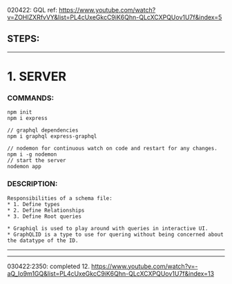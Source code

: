 020422: GQL
ref: https://www.youtube.com/watch?v=ZOHIZXRfvVY&list=PL4cUxeGkcC9iK6Qhn-QLcXCXPQUov1U7f&index=5

## STEPS:
---
# 1. SERVER

### COMMANDS:
    npm init
    npm i express

    // graphql dependencies
    npm i graphql express-graphql

    // nodemon for continuous watch on code and restart for any changes.
    npm i -g nodemon
    // start the server
    nodemon app

### DESCRIPTION:
    Responsibilities of a schema file:
    * 1. Define types
    * 2. Define Relationships
    * 3. Define Root queries

    * Graphiql is used to play around with queries in interactive UI.
    * GraphQLID is a type to use for quering without being concerned about the datatype of the ID.
---

---
030422:2350: completed 12.
https://www.youtube.com/watch?v=-aQ_Io9m1GQ&list=PL4cUxeGkcC9iK6Qhn-QLcXCXPQUov1U7f&index=13
